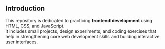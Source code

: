 ## Introduction

This repository is dedicated to practicing **frontend development** using HTML, CSS, and JavaScript.  
It includes small projects, design experiments, and coding exercises that help in strengthening core web development skills and building interactive user interfaces.

